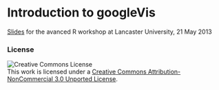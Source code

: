 Introduction to googleVis
==========================

[Slides](http://mages.github.io/Introduction_to_googleVis/) for the avanced R workshop at Lancaster University, 21 May 2013


### License 

![Creative Commons License](http://i.creativecommons.org/l/by-nc/3.0/88x31.png)   
This work is licensed under a [Creative Commons Attribution-NonCommercial 3.0 Unported License](http://creativecommons.org/licenses/by-nc/3.0/).
